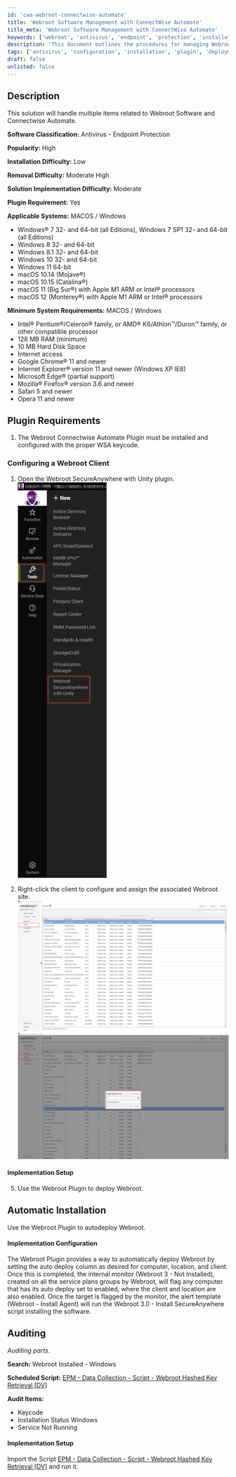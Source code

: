 ```yaml
---
id: 'cwa-webroot-connectwise-automate'
title: 'Webroot Software Management with ConnectWise Automate'
title_meta: 'Webroot Software Management with ConnectWise Automate'
keywords: ['webroot', 'antivirus', 'endpoint', 'protection', 'installation', 'removal', 'plugin', 'configuration', 'audit', 'deployment']
description: 'This document outlines the procedures for managing Webroot Software within ConnectWise Automate, including installation, configuration, and auditing processes. It covers system requirements, plugin installation, and automatic deployment strategies for both Windows and macOS systems.'
tags: ['antivirus', 'configuration', 'installation', 'plugin', 'deployment', 'audit', 'windows', 'macos']
draft: false
unlisted: false
---
```

## Description

This solution will handle multiple items related to Webroot Software and Connectwise Automate.

**Software Classification:** Antivirus - Endpoint Protection

**Popularity:** High

**Installation Difficulty:** Low

**Removal Difficulty:** Moderate High

**Solution Implementation Difficulty:** Moderate

**Plugin Requirement:** Yes

**Applicable Systems:** MACOS / Windows

- Windows® 7 32- and 64-bit (all Editions), Windows 7 SP1 32- and 64-bit (all Editions)
- Windows 8 32- and 64-bit
- Windows 8.1 32- and 64-bit
- Windows 10 32- and 64-bit
- Windows 11 64-bit
- macOS 10.14 (Mojave®)
- macOS 10.15 (Catalina®)
- macOS 11 (Big Sur®) with Apple M1 ARM or Intel® processors
- macOS 12 (Monterey®) with Apple M1 ARM or Intel® processors

**Minimum System Requirements:** MACOS / Windows

- Intel® Pentium®/Celeron® family, or AMD® K6/Athlon™/Duron™ family, or other compatible processor
- 128 MB RAM (minimum)
- 10 MB Hard Disk Space
- Internet access
- Google Chrome® 11 and newer
- Internet Explorer® version 11 and newer (Windows XP IE8)
- Microsoft Edge® (partial support)
- Mozilla® Firefox® version 3.6 and newer
- Safari 5 and newer
- Opera 11 and newer

## Plugin Requirements

1. The Webroot Connectwise Automate Plugin must be installed and configured with the proper WSA keycode.

### Configuring a Webroot Client

1. Open the Webroot SecureAnywhere with Unity plugin.  
   ![Webroot Plugin](../../static/img/Webroot/image_1.png)

2. Right-click the client to configure and assign the associated Webroot site.  
   ![Webroot Client Configuration](../../static/img/Webroot/image_2.png)  
   ![Webroot Client Configuration](../../static/img/Webroot/image_3.png)

#### Implementation Setup

5. Use the Webroot Plugin to deploy Webroot.

## Automatic Installation

Use the Webroot Plugin to autodeploy Webroot.

#### Implementation Configuration

The Webroot Plugin provides a way to automatically deploy Webroot by setting the auto deploy column as desired for computer, location, and client. Once this is completed, the internal monitor (Webroot 3 - Not Installed), created on all the service plans groups by Webroot, will flag any computer that has its auto deploy set to enabled, where the client and location are also enabled. Once the target is flagged by the monitor, the alert template (Webroot - Install Agent) will run the Webroot 3.0 - Install SecureAnywhere script installing the software.

## Auditing

*Auditing parts.*

**Search:** Webroot Installed - Windows

**Scheduled Script:** [EPM - Data Collection - Script - Webroot Hashed Key Retrieval [DV]](https://proval.itglue.com/DOC-5078775-8223773)

**Audit Items:**

- Keycode
- Installation Status Windows
- Service Not Running

#### Implementation Setup

Import the Script [EPM - Data Collection - Script - Webroot Hashed Key Retrieval [DV]](https://proval.itglue.com/DOC-5078775-8223773) and run it.




